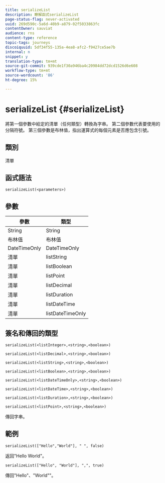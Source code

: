 ```yaml
---
title: serializeList
description: 瞭解函式serializeList
page-status-flag: never-activated
uuid: 269d590c-5a6d-40b9-a879-02f5033863fc
contentOwner: sauviat
audience: rns
content-type: reference
topic-tags: journeys
discoiquuid: 5df34f55-135a-4ea8-afc2-f9427ce5ae7b
internal: n
snippet: y
translation-type: tm+mt
source-git-commit: 939cde1f30a946ba4c20984dd72dcd1526d6e608
workflow-type: tm+mt
source-wordcount: '86'
ht-degree: 15%

---
```



# serializeList {#serializeList}

將第一個參數中給定的清單（任何類型）轉換為字串。 第二個參數代表要使用的分隔符號。 第三個參數是布林值，指出運算式的每個元素是否應包含引號。

## 類別

清單

## 函式語法

`serializeList(<parameters>)`

## 參數

| 參數 | 類型 |
|-----------|------------------|
| String | String |
| 布林值 | 布林值 |
| DateTimeOnly | DateTimeOnly |
| 清單 | listString |
| 清單 | listBoolean |
| 清單 | listPoint |
| 清單 | listDecimal |
| 清單 | listDuration |
| 清單 | listDateTime |
| 清單 | listDateTimeOnly |

## 簽名和傳回的類型

`serializeList(<listInteger>,<string>,<boolean>)`

`serializeList(<listDecimal>,<string>,<boolean>)`

`serializeList(<listString>,<string>,<boolean>)`

`serializeList(<listBoolean>,<string>,<boolean>)`

`serializeList(<listDateTimeOnly>,<string>,<boolean>)`

`serializeList(<listDateTime>,<string>,<boolean>)`

`serializeList(<listDuration>,<string>,<boolean>)`

`serializeList(<listPoint>,<string>,<boolean>)`

傳回字串。

## 範例

`serializeList(["Hello","World"], " ", false)`

返回&quot;Hello World&quot;。

`serializeList(["Hello", "World"], ",", true)`

傳回&quot;Hello&quot;、&quot;World&quot;&quot;。
